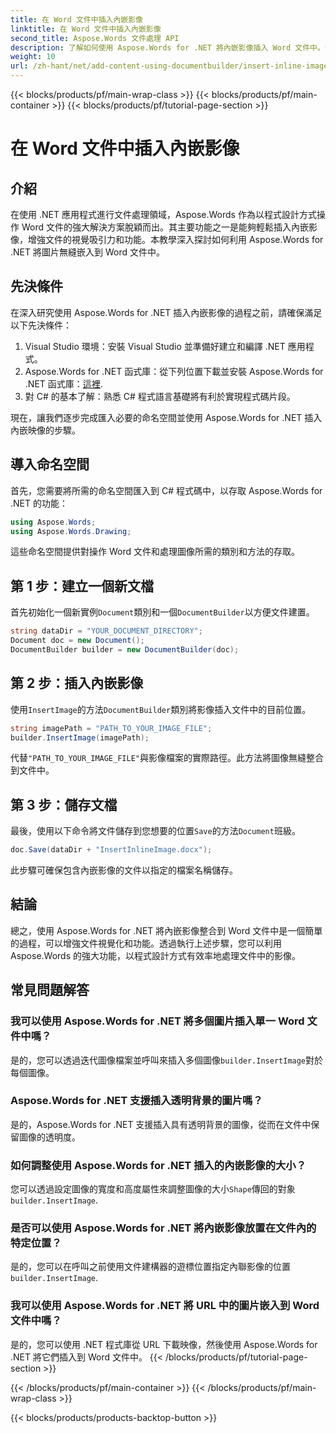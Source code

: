 ```yaml
---
title: 在 Word 文件中插入內嵌影像
linktitle: 在 Word 文件中插入內嵌影像
second_title: Aspose.Words 文件處理 API
description: 了解如何使用 Aspose.Words for .NET 將內嵌影像插入 Word 文件中。包含程式碼範例和常見問題的逐步指南。
weight: 10
url: /zh-hant/net/add-content-using-documentbuilder/insert-inline-image/
---
```


{{< blocks/products/pf/main-wrap-class >}}
{{< blocks/products/pf/main-container >}}
{{< blocks/products/pf/tutorial-page-section >}}

# 在 Word 文件中插入內嵌影像

## 介紹

在使用 .NET 應用程式進行文件處理領域，Aspose.Words 作為以程式設計方式操作 Word 文件的強大解決方案脫穎而出。其主要功能之一是能夠輕鬆插入內嵌影像，增強文件的視覺吸引力和功能。本教學深入探討如何利用 Aspose.Words for .NET 將圖片無縫嵌入到 Word 文件中。

## 先決條件

在深入研究使用 Aspose.Words for .NET 插入內嵌影像的過程之前，請確保滿足以下先決條件：

1. Visual Studio 環境：安裝 Visual Studio 並準備好建立和編譯 .NET 應用程式。
2.  Aspose.Words for .NET 函式庫：從下列位置下載並安裝 Aspose.Words for .NET 函式庫：[這裡](https://releases.aspose.com/words/net/).
3. 對 C# 的基本了解：熟悉 C# 程式語言基礎將有利於實現程式碼片段。

現在，讓我們逐步完成匯入必要的命名空間並使用 Aspose.Words for .NET 插入內嵌映像的步驟。

## 導入命名空間

首先，您需要將所需的命名空間匯入到 C# 程式碼中，以存取 Aspose.Words for .NET 的功能：

```csharp
using Aspose.Words;
using Aspose.Words.Drawing;
```

這些命名空間提供對操作 Word 文件和處理圖像所需的類別和方法的存取。

## 第 1 步：建立一個新文檔

首先初始化一個新實例`Document`類別和一個`DocumentBuilder`以方便文件建置。

```csharp
string dataDir = "YOUR_DOCUMENT_DIRECTORY";
Document doc = new Document();
DocumentBuilder builder = new DocumentBuilder(doc);
```

## 第 2 步：插入內嵌影像

使用`InsertImage`的方法`DocumentBuilder`類別將影像插入文件中的目前位置。

```csharp
string imagePath = "PATH_TO_YOUR_IMAGE_FILE";
builder.InsertImage(imagePath);
```

代替`"PATH_TO_YOUR_IMAGE_FILE"`與影像檔案的實際路徑。此方法將圖像無縫整合到文件中。

## 第 3 步：儲存文檔

最後，使用以下命令將文件儲存到您想要的位置`Save`的方法`Document`班級。

```csharp
doc.Save(dataDir + "InsertInlineImage.docx");
```

此步驟可確保包含內嵌影像的文件以指定的檔案名稱儲存。

## 結論

總之，使用 Aspose.Words for .NET 將內嵌影像整合到 Word 文件中是一個簡單的過程，可以增強文件視覺化和功能。透過執行上述步驟，您可以利用 Aspose.Words 的強大功能，以程式設計方式有效率地處理文件中的影像。

## 常見問題解答

### 我可以使用 Aspose.Words for .NET 將多個圖片插入單一 Word 文件中嗎？
是的，您可以透過迭代圖像檔案並呼叫來插入多個圖像`builder.InsertImage`對於每個圖像。

### Aspose.Words for .NET 支援插入透明背景的圖片嗎？
是的，Aspose.Words for .NET 支援插入具有透明背景的圖像，從而在文件中保留圖像的透明度。

### 如何調整使用 Aspose.Words for .NET 插入的內嵌影像的大小？
您可以透過設定圖像的寬度和高度屬性來調整圖像的大小`Shape`傳回的對象`builder.InsertImage`.

### 是否可以使用 Aspose.Words for .NET 將內嵌影像放置在文件內的特定位置？
是的，您可以在呼叫之前使用文件建構器的遊標位置指定內聯影像的位置`builder.InsertImage`.

### 我可以使用 Aspose.Words for .NET 將 URL 中的圖片嵌入到 Word 文件中嗎？
是的，您可以使用 .NET 程式庫從 URL 下載映像，然後使用 Aspose.Words for .NET 將它們插入到 Word 文件中。
{{< /blocks/products/pf/tutorial-page-section >}}

{{< /blocks/products/pf/main-container >}}
{{< /blocks/products/pf/main-wrap-class >}}

{{< blocks/products/products-backtop-button >}}
